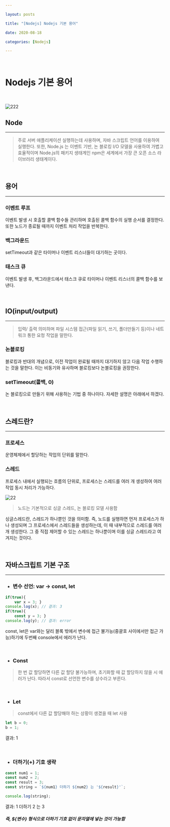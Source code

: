 ```yaml
---

layout: posts

title: "[Nodejs] Nodejs 기본 용어"

date: 2020-08-18

categories: [Nodejs]

---
```


<br>

# Nodejs 기본 용어

<br>


![222](https://user-images.githubusercontent.com/67821750/90465244-edff1180-e149-11ea-99bc-4ea5b0671ddb.png)

## Node

- - -

> 주로 서버 애플리케이션 실행하는데 사용하며, 자바 스크립트 언어를 이용하여 실행한다. 또한, Node.js 는 이벤트 기반, 논 블로킹 I/O 모델을 사용하여 가볍고 효율적이며 Node.js의 패키지 생태계인 npm은 세계에서 가장 큰 오픈 소스 라이브러리 생태계이다.

<br>

## 용어

- - -

### 이벤트 루프

이벤트 발생 시 호출할 콜백 함수들 관리하며 호출된 콜백 함수의 실행 순서를 결정한다. 또한 노드가 종료될 때까지 이벤트 처리 작업을 반복한다.


### 백그라운드

setTimeout과 같은 타이머나 이벤트 리스너들이 대기하는 곳이다.

### 태스크 큐

이벤트 발생 후, 백그라운드에서 태스크 큐로 타이머나 이벤트 리스너의 콜백 함수를 보낸다.


<br>

## IO(input/output)

- - -

> 입력/ 출력 의미하며 파일 시스템 접근(파일 읽기, 쓰기, 폴더만들기 등)이나 네트워크 통한 요청 작업을 말한다.

### 논블로킹

블로킹과 반대의 개념으로, 이전 작업이 완료될 때까지 대기하지 않고 다음 작업 수행하는 것을 말한다. 이는 비동기와 유사하며 블로킹보다 논블로킹을 권장한다.

### setTimeout(콜백, 0)

논 블로킹으로 만들기 위해 사용하는 기법 중 하나이다. 자세한 설명은 아래에서 하겠다.

<br>

## 스레드란?

- - -

### 프로세스

운영체제에서 할당하는 작업의 단위를 말한다.

### 스레드

프로세스 내에서 실행되는 흐름의 단위로, 프로세스는 스레드를 여러 개 생성하여 여러 작업 동시 처리가 가능하다.

![22](https://user-images.githubusercontent.com/67821750/90462471-ea688c00-e143-11ea-82dd-49d645325654.png)

> 노드는 기본적으로 싱글 스레드, 논 블로킹 모델 사용함

싱글스레드란, 스레드가 하나뿐인 것을 의미함. 즉, 노드를 실행하면 먼저 프로세스가 하나 생성되며 그 프로세스에서 스레드들을 생성하는데, 이 때 내부적으로 스레드를 여러 개 생성한다. 그 중 직접 제어할 수 있는 스레드는 하나뿐이며 이를 싱글 스레드라고 여겨지는 것이다.

<br>

## 자바스크립트 기본 구조

- - -


- ### 변수 선언: var -> const, let

```javascript
if(true){
    var x = 3; }
console.log(x); // 결과: 3
if(true){
    const y = 3; }
console.log(y); // 결과: error
```
const, let은 var와는 달리 블록 밖에서 변수에 접근 불가능(중괄호 사이에서만 접근 가능)하기에 두번째 console에서 에러가 난다.

<br>

- ### Const

> 한 번 값 할당하면 다른 값 할당 불가능하며, 초기화할 때 값 할당하지 않을 시 에러가 난다. 따라서 const로 선언한 변수를 상수라고 부른다.

<br>

- ### Let

> const에서 다른 값 할당해야 하는 상황이 생겼을 때 let 사용

```javascript
let b = 0;
b = 1;
```

결과: 1

<br>

- ### 더하기(+) 기호 생략

```javascript
const num1 = 1;
const num2 = 2;
const result = 3;
const string = `${num1} 더하기 ${num2} 는 '${result}'`;

console.log(string);
```

결과: 1 더하기 2 는 3

##### 즉, ${변수} 형식으로 더하기 기호 없이 문자열에 넣는 것이 가능함

<br>
<br>


